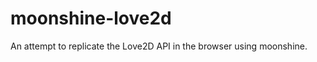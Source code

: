 moonshine-love2d
================

An attempt to replicate the Love2D API in the browser using moonshine.
